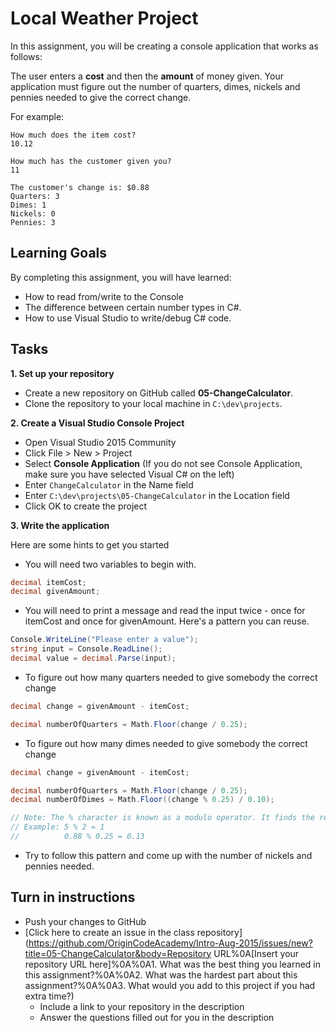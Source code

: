 # Local Weather Project
In this assignment, you will be creating a console application that works as follows:

The user enters a **cost** and then the **amount** of money given. Your application must figure out the number of quarters, dimes, nickels and pennies needed to give the correct change.

For example:
```
How much does the item cost?
10.12

How much has the customer given you?
11

The customer's change is: $0.88
Quarters: 3
Dimes: 1
Nickels: 0
Pennies: 3
```


## Learning Goals
By completing this assignment, you will have learned: 

* How to read from/write to the Console
* The difference between certain number types in C#.
* How to use Visual Studio to write/debug C# code.

## Tasks

**1. Set up your repository**
* Create a new repository on GitHub called **05-ChangeCalculator**.
* Clone the repository to your local machine in ```C:\dev\projects```.

**2. Create a Visual Studio Console Project**
* Open Visual Studio 2015 Community
* Click File > New > Project
* Select **Console Application** (If you do not see Console Application, make sure you have selected Visual C# on the left)
* Enter ```ChangeCalculator``` in the Name field
* Enter ```C:\dev\projects\05-ChangeCalculator``` in the Location field
* Click OK to create the project

**3. Write the application**

Here are some hints to get you started

* You will need two variables to begin with.
```csharp
decimal itemCost;
decimal givenAmount;
```

* You will need to print a message and read the input twice - once for itemCost and once for givenAmount. Here's a pattern you can reuse.
```csharp
Console.WriteLine("Please enter a value");
string input = Console.ReadLine();
decimal value = decimal.Parse(input);
```

* To figure out how many quarters needed to give somebody the correct change
```csharp
decimal change = givenAmount - itemCost;

decimal numberOfQuarters = Math.Floor(change / 0.25);
``` 

* To figure out how many dimes needed to give somebody the correct change
```csharp
decimal change = givenAmount - itemCost;

decimal numberOfQuarters = Math.Floor(change / 0.25);
decimal numberOfDimes = Math.Floor((change % 0.25) / 0.10);

// Note: The % character is known as a modulo operator. It finds the remainder after division of one number by another.
// Example: 5 % 2 = 1
//	  	 	0.88 % 0.25 = 0.13
```

* Try to follow this pattern and come up with the number of nickels and pennies needed.

## Turn in instructions

* Push your changes to GitHub 
* [Click here to create an issue in the class repository](https://github.com/OriginCodeAcademy/Intro-Aug-2015/issues/new?title=05-ChangeCalculator&body=Repository URL%0A[Insert your repository URL here]%0A%0A1. What was the best thing you learned in this assignment?%0A%0A2. What was the hardest part about this assignment?%0A%0A3. What would you add to this project if you had extra time?)
	* Include a link to your repository in the description
	* Answer the questions filled out for you in the description